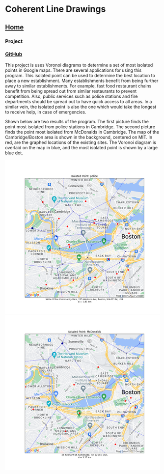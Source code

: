 # Coherent Line Drawings
## [Home](https://dtxiong.github.io/Portfolio/)

### Project
### [GitHub](https://github.com/dtxiong/Isolated-Points-in-Google-Maps)

This project is uses Voronoi diagrams to determine a set of most isolated points in Google maps. There are several applications for using this program. This isolated point can be used to determine the best location to place a new establishment. Many establishments benefit from being further away to similar establishments. For example, fast food restaurant chains benefit from being spread out from similar restaurants to prevent competition. Also, public services such as police stations and fire departments should be spread out to have quick access to all areas. In a similar vein, the isolated point is also the one which would take the longest to receive help, in case of emergencies. 

Shown below are two results of the program. The first picture finds the point most isolated from police stations in Cambridge. The second picture finds the point most isolated from McDonalds in Cambridge. The map of the Cambridge/Boston area is shown in the background, centered on MIT. In red, are the graphed locations of the existing sites. The Voronoi diagram is overlaid on the map in blue, and the most isolated point is shown by a large blue dot. 

<p align="middle">
  <img src="./IsolatedPoints/IsolatedPolice.png" width="600" />
  <img src="./IsolatedPoints/IsolatedMcDonalds.png" width="600" /> 
</p>
